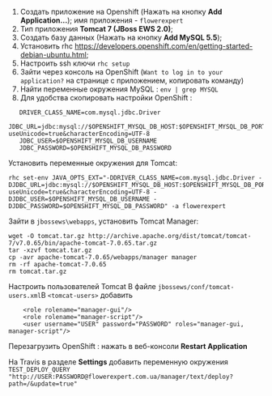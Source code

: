 1. Cоздать приложение на Openshift (Нажать на кнопку **Add Application…**); имя приложения - `flowerexpert`
2. Тип приложения **Tomcat 7 (JBoss EWS 2.0)**;
3. Создать базу данных (Нажать на кнопку **Add MySQL 5.5**);
4. Установить rhc https://developers.openshift.com/en/getting-started-debian-ubuntu.html;
5. Настроить ssh ключи `rhc setup`
6. Зайти через консоль на OpenShift (`Want to log in to your application?` на странице с приложением, копировать команду)
7. Найти переменные окружения MySQL : `env | grep MYSQL`
8. Для удобства скопировать настройки OpenShift :
   
```
   DRIVER_CLASS_NAME=com.mysql.jdbc.Driver
   JDBC_URL=jdbc:mysql://$OPENSHIFT_MYSQL_DB_HOST:$OPENSHIFT_MYSQL_DB_PORT/flowerexpert?useUnicode=true&characterEncoding=UTF-8
   JDBC_USER=$OPENSHIFT_MYSQL_DB_USERNAME
   JDBC_PASSWORD=$OPENSHIFT_MYSQL_DB_PASSWORD
```

Установить переменные окружения для Tomcat:

```
rhc set-env JAVA_OPTS_EXT="-DDRIVER_CLASS_NAME=com.mysql.jdbc.Driver -DJDBC_URL=jdbc:mysql://$OPENSHIFT_MYSQL_DB_HOST:$OPENSHIFT_MYSQL_DB_PORT/flowerexpert?useUnicode=true&characterEncoding=UTF-8 -DJDBC_USER=$OPENSHIFT_MYSQL_DB_USERNAME -DJDBC_PASSWORD=$OPENSHIFT_MYSQL_DB_PASSWORD" -a flowerexpert
```

Зайти в `jbossews\webapps`, установить Tomcat Manager:

```
wget -O tomcat.tar.gz http://archive.apache.org/dist/tomcat/tomcat-7/v7.0.65/bin/apache-tomcat-7.0.65.tar.gz
tar -xzvf tomcat.tar.gz
cp -avr apache-tomcat-7.0.65/webapps/manager manager
rm -rf apache-tomcat-7.0.65
rm tomcat.tar.gz
```

Настроить пользователей Tomcat
В файле `jbossews/conf/tomcat-users.xml`В `<tomcat-users>` добавить

```
    <role rolename="manager-gui"/>
    <role rolename="manager-script"/>
    <user username="USER" password="PASSWORD" roles="manager-gui, manager-script"/>
```

Перезагрузить OpenShift : нажать в веб-консоли **Restart Application**

На Travis в разделе **Settings** добавить переменную окружения `TEST_DEPLOY_QUERY` `"http://USER:PASSWORD@flowerexpert.com.ua/manager/text/deploy?path=/&update=true"`
